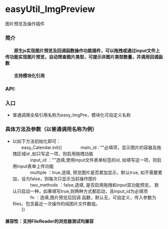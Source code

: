 # easyUtil_ImgPreview
  图片预览及操作插件
<h3>简介</h3>
		<h4>&emsp;&emsp;原生js实现图片预览及回调函数操作功能插件，可以拖拽或通过input文件上传功能实现图片预览，自动筛查图片类型，可提示非图片类型数量，并调用回调函数</h4>
		<h4>&emsp;&emsp;支持模块化引用</h4>
		<h3>API:</h3>
		<h3>入口</h3>
		<ul>
			<li>普通调用全局引用名称为easy_ImgPre，模块化可自定义名称</li>
		</ul>
		<h3>具体方法及参数（以普通调用名称为例）</h3>
		<ul>
			<li>
				以如下方法初始化即可：<br/>
				&emsp;&emsp;easy_Calendar.init({
				&emsp;&emsp;&emsp;&emsp;main_id : ""必填项，显示图片的容器及拖拽区域id ,如只写这一项，则启用拖拽功能 <br/>
				&emsp;&emsp;&emsp;&emsp;input_id ：""选填,使用input文件表单标签的id, 如填写这一项，则启用input表单上传功能<br/>
				&emsp;&emsp;&emsp;&emsp;multiple ：true,选填, 预览图片是否累加显示，默认true, 如不需要累加，设为false，则每次只显示当前操作图片<br/>
				&emsp;&emsp;&emsp;&emsp;two_methods ：false,选填, 是否启用拖拽和input双功能预览， 默认只启动一种，如果填写true,则两种方式都启动，且input_id为必填项<br/>
				&emsp;&emsp;&emsp;&emsp;fn ：选填,图片预览后回调 函数，默认无，可自定义，传入参数为files，包含最近一次操作的纯图片文件数组。<br/>
				&emsp;&emsp;})<br/>
			</li>
		</ul>
		<h4>兼容性：支持FileReader的浏览器测试均兼容</h4>
